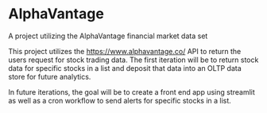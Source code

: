 # AlphaVantage
A project utilizing the AlphaVantage financial market data set

This project utilizes the https://www.alphavantage.co/ API to return the users request for stock trading data. The first iteration will be to return stock data for specific stocks in a list and deposit that data into an OLTP data store for future analytics.

In future iterations, the goal will be to create a front end app using streamlit as well as a cron workflow to send alerts for specific stocks in a list.

